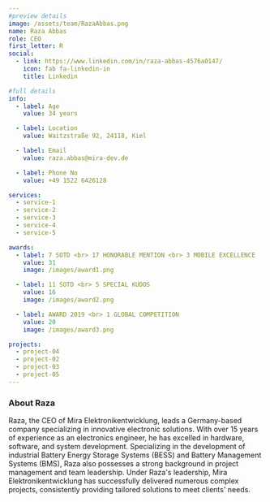 ```yaml
---
#preview details
image: /assets/team/RazaAbbas.png
name: Raza Abbas
role: CEO
first_letter: R
social:
  - link: https://www.linkedin.com/in/raza-abbas-4576a0147/
    icon: fab fa-linkedin-in
    title: Linkedin

#full details
info:
  - label: Age
    value: 34 years

  - label: Location
    value: Waitzstraße 92, 24118, Kiel

  - label: Email
    value: raza.abbas@mira-dev.de

  - label: Phone No
    value: +49 1522 6426128

services:
  - service-1
  - service-2
  - service-3
  - service-4
  - service-5

awards:
  - label: 7 SOTD <br> 17 HONORABLE MENTION <br> 3 MOBILE EXCELLENCE
    value: 31
    image: /images/award1.png

  - label: 11 SOTD <br> 5 SPECIAL KUDOS
    value: 16
    image: /images/award2.png

  - label: AWARD 2019 <br> 1 GLOBAL COMPETITION
    value: 20
    image: /images/award3.png

projects:
  - project-04
  - project-02
  - project-03
  - project-05
---
```


### About Raza

Raza, the CEO of Mira Elektronikentwicklung, leads a Germany-based company specializing in innovative electronic solutions. With over 15 years of experience as an electronics engineer, he has excelled in hardware, software, and system development. Specializing in the development of industrial Battery Energy Storage Systems (BESS) and Battery Management Systems (BMS), Raza also possesses a strong background in project management and team leadership. Under Raza's leadership, Mira Elektronikentwicklung has successfully delivered numerous complex projects, consistently providing tailored solutions to meet clients' needs.

